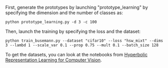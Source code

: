 First, generate the prototypes by launching "prototype_learning" by specifying the dimension and the number of classes as:

```shell
python prototype_learning.py -d 3 -c 100
```

Then, launch the training by specifying the loss and the dataset:
```shell
python train_busemann.py --dataset "cifar10" --loss "hsw_mixt" --dims 3 --lambd 1 --scale_var 0.1 --prop 0.75 --mult 0.1 --batch_size 128
```

To get the datasets, you can look at the notebooks from [Hyperbolic Representation Learning for Computer Vision](https://sites.google.com/view/hyperbolic-tutorial-eccv22/).
